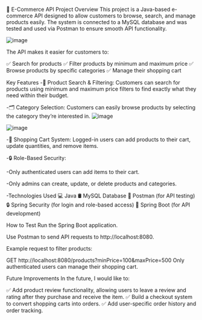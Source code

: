 🛒 E-Commerce API Project
Overview
This project is a Java-based e-commerce API designed to allow customers to browse, search, and manage products easily. The system is connected to a MySQL database and was tested and used via Postman to ensure smooth API functionality.

![image](https://github.com/user-attachments/assets/b79cb906-d583-4aba-ace7-d7b2642bc780)

The API makes it easier for customers to:

✅ Search for products
✅ Filter products by minimum and maximum price
✅ Browse products by specific categories
✅ Manage their shopping cart

Key Features
-🔎 Product Search & Filtering:
 Customers can search for products using minimum and maximum price filters to find exactly what they need within their budget.

-🗂️ Category Selection:
 Customers can easily browse products by selecting the category they’re interested in.
 ![image](https://github.com/user-attachments/assets/96308f7c-4f91-48ee-98e7-c09fcf6f8535)

 ![image](https://github.com/user-attachments/assets/372f8e31-a92b-4042-b955-3aae98007efc)


-🛒 Shopping Cart System:
 Logged-in users can add products to their cart, update quantities, and remove items.

-🔒 Role-Based Security:

-Only authenticated users can add items to their cart.

-Only admins can create, update, or delete products and categories.

-Technologies Used
 💻 Java
 🛢️ MySQL Database
 🔧 Postman (for API testing)
 🔒 Spring Security (for login and role-based access)
 🚀 Spring Boot (for API development)

 How to Test
Run the Spring Boot application.

Use Postman to send API requests to http://localhost:8080.

Example request to filter products:

GET http://localhost:8080/products?minPrice=100&maxPrice=500
Only authenticated users can manage their shopping cart.

Future Improvements
In the future, I would like to:

✅ Add product review functionality, allowing users to leave a review and rating after they purchase and receive the item.
✅ Build a checkout system to convert shopping carts into orders.
✅ Add user-specific order history and order tracking.
